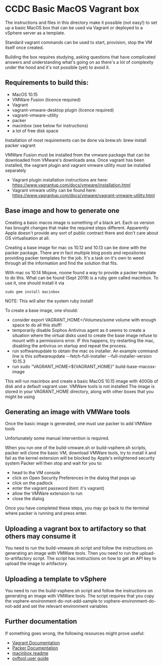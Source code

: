 # CCDC Basic MacOS Vagrant box

The instructions and files in this directory make it possible (not easy!) to set up a basic MacOS box that can be used via Vagrant or deployed to a vSphere server as a template.

Standard vagrant commands can be used to start, provision, stop the VM itself once created.

Building the box requires studying, asking questions that have complicated answers and understanding what's going on as there's a lot of complexity under the hood and it's not possible (yet) to avoid it.

## Requirements to build this:
- MacOS 10.15
- VMWare Fusion (licence required)
- Vagrant
- vagrant-vmware-desktop plugin (licence required)
- vagrant-vmware-utility
- packer
- macinbox (see below for instructions)
- a lot of free disk space

Installation of most requirements can be done via brew.sh: brew install packer vagrant

VMWare Fusion must be installed from the vmware package that can be downloaded from VMware's downloads area.
Once vagrant has been installed, the vagrant plugin and vagrant vmware utility must be installed separately
- Vagrant plugin installation instructions are here: https://www.vagrantup.com/docs/vmware/installation.html
- Vagrant vmware utility can be found here: https://www.vagrantup.com/docs/vmware/vagrant-vmware-utility.html

## Base image and how to generate one

Creating a basic macos image is something of a black art. Each os version has brought changes that make the required steps different. Apparently Apple doesn't provide any sort of public contract there and don't care about OS virtualisation at all.

Creating a base image for mac os 10.12 and 10.13 can be done with the packer package. There are in fact multiple blog posts and repositories providing packer templates for the job. It's a task on it's own to weed through all the information and find the solution that fits.

With mac os 10.14 Mojave, noone found a way to provide a packer template to do this. What can be found (Sept 2019) is a ruby gem called macinbox. To use it, one should install it via

    sudo gem install macinbox

NOTE: This will alter the system ruby install!

To create a base image, one should:
- consider export VAGRANT_HOME=/Volumes/some volume with enough space to do all this stuff!
- temporarily disable Sophos Antivirus agent as it seems to create a situation where the virtual disks used to create the base image refuse to mount with a permissions error. IF this happens, try restarting the mac, disabling the antivirus on startup and repeat the process.
- run softwareupdate to obtain the mac os installer. An example command line is this
    softwareupdate --fetch-full-installer --full-installer-version 10.15.3
- run sudo "VAGRANT_HOME=${VAGRANT_HOME}" build-base-macosx-image

This will run macinbox and create a basic MacOS 10.15 image with 400Gb of disk and a default vagrant user. VMWare tools is not installed
The image is stored in your VAGRANT_HOME directory, along with other boxes that you might be using

## Generating an image with VMWare tools

Once the basic image is generated, one must use packer to add VMWare tools

Unfortunately some manual intervention is required.

When you run one of the build-vmware.sh or build-vsphere.sh scripts, packer will clone the basic VM, download VMWare tools, try to install it and fail as the kernel extension will be blocked by Apple's enlightened security system
Packer will then stop and wait for you to:

- head to the VM console
- click on Open Security Preferences in the dialog that pops up
- click on the padlock
- enter the vagrant password (hint: it's vagrant)
- allow the VMWare extension to run
- close the dialog

Once you have completed these steps, you may go back to the terminal where packer is running and press enter.

## Uploading a vagrant box to artifactory so that others may consume it

You need to run the build-vmware.sh script and follow the instructions on generating an image with VMWare tools.
Then you need to run the upload-to-artifactory script.
The script has instructions on how to get an API key to upload the image to artifactory.

## Uploading a template to vSphere

You need to run the build-vsphere.sh script and follow the instructions on generating an image with VMWare tools.
The script requires that you copy the vsphere-environment-do-not-add-sample to vsphere-environment-do-not-add and set the relevant environment variables

## Further documentation

If something goes wrong, the following resources might prove useful:

- [Vagrant Documentation](https://www.vagrantup.com/docs/index.html)
- [Packer Documentation](https://packer.io/docs/index.html)
- [macinbox readme](https://github.com/bacongravy/macinbox/blob/master/README.md)
- [ovftool user guide](https://www.vmware.com/support/developer/ovf/ovftool-430-userguide.pdf)
